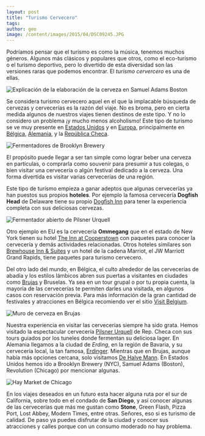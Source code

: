 ```yaml
---
layout: post
title: "Turismo Cervecero"
tags: 
author: geo
image: /content/images/2015/04/DSC09245.JPG
---
```

Podríamos pensar que el turismo es como la música, tenemos muchos géneros. Algunos más clásicos y populares que otros, como el eco-turismo o el turismo deportivo, pero lo divertido de esta diversidad son las versiones raras que podemos encontrar. El *turismo cervercero* es una de ellas.

![Explicación de la elaboración de la cerveza en Samuel Adams Boston](/content/images/2015/04/2015-01-07-13-05-46.jpg)

Se considera turismo cervecero aquel en el que la implacable búsqueda de cervezas y cervecerías es la razón del viaje. No es broma, pero en cierta medida algunos de nuestros viajes tienen destinos de este tipo. Y no lo considero un problema ¡y mucho menos alcoholismo! Este tipo de turismo se ve muy presente en [Estados Unidos](/tag/estados-unidos) y en [Europa](/tag/europa), principalmente en [Bélgica](/tag/belgica), [Alemania](/tag/alemania), y la [República Checa](/tag/republica-checa/).

![Fermentadores de Brooklyn Brewery](/content/images/2015/04/DSC09684.JPG)

El propósito puede llegar a ser tan simple como lograr beber una cerveza en partículas, o comprarla como souvenir para presumir a tus colegas, o bien visitar una cervecería o algún festival dedicado a la cerveza. Una forma divertida es visitar varias cervecerías de una región. 

Este tipo de turismo empieza a ganar adeptos que algunas cervecerías ya han puestos sus propios **hoteles**. Por ejemplo la famosa cervecería **Dogfish Head** de Delaware tiene su propio [Dogfish Inn](http://www.dogfishinn.com/) para tener la experiencia completa con sus deliciosas cervezas.

![Fermentador abierto de Pilsner Urquell](/content/images/2015/04/DSC05116.JPG)

Otro ejemplo en EU es la cervecería **Ommegang** que en el estado de New York tienen su hotel [The Inn at Cooperstown](http://www.innatcooperstown.com/) con paquetes para conocer la cervecería y demás actividades relacionadas. Otros hoteles similares son [Brewhouse Inn & Suites](http://www.brewhousesuites.com/) y un hotel de la cadena Marriot, el JW Marriott Grand Rapids, tiene paquetes para turismo cervecero.

Del otro lado del mundo, en Bélgica, el culto alrededor de las cervecerías de abadía y los estilos lámbicos abren sus puertas a visitantes en ciudades como [Brujas](/tag/brujas) y Bruselas. Ya sea en un tour grupal o por tu propia cuenta, la mayoría de las cervecerías te permiten darles una visitada, en algunos casos con reservación previa. Para más información de la gran cantidad de festivales y atracciones en Bélgica recomiendo ver el sitio [Visit Belgium](http://www.visitbelgium.com/?page=beer-lovers).

![Muro de cerveza en Brujas](/content/images/2015/04/DSC06848.JPG)

Nuestra experiencia en visitar las cervecerías siempre ha sido grata. Hemos visitado la espectacular cervecería [Pilsner Urquell](http://pilsnerurquell.com/) de Rep. Checa con sus tours guiados por los tuneles donde fermentan su deliciosa lager. En Alemania llegamos a la ciudad de *Erding*, en la región de Bavaria, y su cervecería local, la tan famosa, [Erdinger](http://www.erdinger.de/). Mientras que en Brujas, aunque había más opciones cercana, solo visitamos [De Halve Mann](http://www.halvemaan.be/). En Estados Unidos hemos ido a Brooklyn Brewery (NYC), Samuel Adams (Boston), Revolution (Chicago) por mencionar algunas.

![Hay Market de Chicago](/content/images/2015/04/2013-09-14-16-06-22.jpg)

En los viajes deseados en un futuro esta hacer alguna ruta por el sur de California, sobre todo en el condado de **San Diego**, y así conocer algunas de las cervecerías que más me gustan como **Stone**, Green Flash, Pizza Port, Lost Abbey, Modern Times, entre otras. Señores, eso si es turismo de calidad. De paso ya puedes disfrutar de la ciudad y conocer sus atracciones y calles porque con un consumo moderado no hay problema.